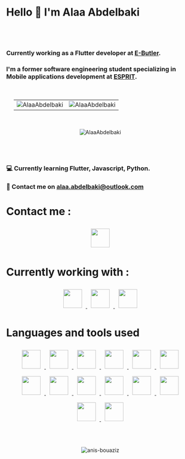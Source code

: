 # Hello 👋 I'm Alaa Abdelbaki

<p style="padding:20px">
    <h3>
        Currently working as a Flutter developer at <a href="https://www.e-butler.com/">E-Butler</a>.
    </h3>
    <h3>
        I'm a former software engineering student specializing in Mobile applications development at <a href="https://esprit.tn">ESPRIT</a>.
    </h3>
</p>

<p style="padding:20px">
    <table no-border>
        <tr>
            <td><img align="center" src="https://github-readme-streak-stats.herokuapp.com/?user=AlaaAbdelbaki&count_private=true&theme=tokyonight" alt="AlaaAbdelbaki" /></td>
            <td><img align="center" src="https://github-readme-stats.vercel.app/api?username=AlaaAbdelbaki&show_icons=true&count_private=true&locale=en&theme=tokyonight" alt="AlaaAbdelbaki" /></td>
        </tr>
    </table>
</p>
<p align='center'><img align="center" src="https://github-readme-stats.vercel.app/api/top-langs?username=AlaaAbdelbaki&show_icons=true&locale=en&count_private=true&theme=tokyonight&layout=compact" alt="AlaaAbdelbaki" /></p>

<p style="padding:20px">
<!--     <h3>
        💻 Currently working on SPN Cars mobile application.
    </h3> -->
    <h3>
         💻 Currently learning Flutter, Javascript, Python.
    </h3>
    <h3>
        📧 Contact me on <a href="mailto://alaa.abdelbaki@outlook.com">alaa.abdelbaki@outlook.com</a>
    </h3>
</p>

# Contact me :

<p align="center">
    <a href="https://www.linkedin.com/in/AlaaAbdelbaki">
        <img src="https://openvisualfx.com/wp-content/uploads/2019/10/linkedin-icon-logo-png-transparent.png" height="50" width="50" style="padding:10px"/>
    </a> 
</p>

# Currently working with :

<p align="center">
    <a href="https://developer.mozilla.org/en-US/docs/Web/JavaScript">
        <img style="padding:10px" src = "https://brandslogos.com/wp-content/uploads/images/large/javascript-logo.png"/ width="50" />
    </a>
    <a href="https://www.mongodb.com/">
        <img style="padding:10px" src = "https://res.cloudinary.com/crunchbase-production/image/upload/c_lpad,f_auto,q_auto:eco,dpr_1/erkxwhl1gd48xfhe2yld"/ width="50" />
    </a>
    <a href="https://flutter.dev/">
        <img style="padding:10px" src = "https://www.kindpng.com/picc/m/355-3557482_flutter-logo-png-transparent-png.png"/ width="50" />
    </a>

</p>

# Languages and tools used

<p align="center">
    <a href="https://developer.mozilla.org/en-US/docs/Web/JavaScript">
        <img style="padding:10px" src = "https://brandslogos.com/wp-content/uploads/images/large/javascript-logo.png"  height="50"/>
    </a>
    <a href="https://www.mongodb.com/">
        <img style="padding:10px" src = "https://res.cloudinary.com/crunchbase-production/image/upload/c_lpad,f_auto,q_auto:eco,dpr_1/erkxwhl1gd48xfhe2yld"  height="50"/>
    </a>
    <a href="https://flutter.dev/">
        <img style="padding:10px" src = "https://www.kindpng.com/picc/m/355-3557482_flutter-logo-png-transparent-png.png" height="50"/>
    </a>
    <a href="https://reactjs.org/">
        <img style="padding:10px" src = "https://upload.wikimedia.org/wikipedia/commons/thumb/a/a7/React-icon.svg/2300px-React-icon.svg.png" height="50"/>
    </a>
    <a href="https://nodejs.org/">
        <img style="padding:10px" src = "https://upload.wikimedia.org/wikipedia/commons/thumb/d/d9/Node.js_logo.svg/1280px-Node.js_logo.svg.png" height="50"/>
    </a>
    <a href="https://java.com/">
        <img style="padding:10px" src = "https://dev.java/assets/images/java-logo-vert-blk.png" height="50"/>
    </a>
    <a href="https://kotlinlang.org/">
        <img style="padding:10px" src = "https://upload.wikimedia.org/wikipedia/commons/thumb/0/06/Kotlin_Icon.svg/2048px-Kotlin_Icon.svg.png" height="50"/>
    </a>
    <a href="https://developer.apple.com/swift/resources/">
        <img style="padding:10px" src = "https://developer.apple.com/swift/images/swift-og.png" height="50"/>
    </a>
    <a href="https://developer.android.com/studio">
        <img style="padding:10px" src = "https://www.thegoandroid.com/wp-content/uploads/2021/05/Untitled-10.png" height="50"/>
    </a>
    <a href="https://developer.apple.com/xcode/">
        <img style="padding:10px" src = "https://upload.wikimedia.org/wikipedia/en/0/0c/Xcode_icon.png" height="50"/>
    </a>
    <a href="https://code.visualstudio.com/">
        <img style="padding:10px" src = "https://upload.wikimedia.org/wikipedia/commons/thumb/9/9a/Visual_Studio_Code_1.35_icon.svg/2048px-Visual_Studio_Code_1.35_icon.svg.png" height="50"/>
    </a>
    <a href="https://git-scm.com/">
        <img style="padding:10px" src = "https://git-scm.com/images/logos/downloads/Git-Icon-1788C.png" height="50"/>
    </a>
    <a href="https://developer.mozilla.org/en-US/docs/Web/HTML">
        <img style="padding:10px" src = "https://upload.wikimedia.org/wikipedia/commons/thumb/6/61/HTML5_logo_and_wordmark.svg/1200px-HTML5_logo_and_wordmark.svg.png" height="50"/>
    </a>
    <a href="https://developer.mozilla.org/en-US/docs/Web/CSS">
        <img style="padding:10px" src = "https://upload.wikimedia.org/wikipedia/commons/thumb/d/d5/CSS3_logo_and_wordmark.svg/1200px-CSS3_logo_and_wordmark.svg.png" height="50"/>
    </a>

</p>

#

<p align="center" style="padding: 20px;"> 
    <img src="https://komarev.com/ghpvc/?username=AlaaAbdelbaki&label=Profile%20views&color=0e75b6&style=flat" alt="anis-bouaziz" /> 
</p>
